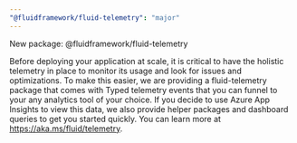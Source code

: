 ```yaml
---
"@fluidframework/fluid-telemetry": "major"
---
```


New package: @fluidframework/fluid-telemetry

Before deploying your application at scale, it is critical to have the holistic telemetry in place to monitor its usage
and look for issues and optimizations. To make this easier, we are providing a fluid-telemetry package that comes with
Typed telemetry events that you can funnel to your any analytics tool of your choice. If you decide to use Azure App
Insights to view this data, we also provide helper packages and dashboard queries to get you started quickly. You can
learn more at <https://aka.ms/fluid/telemetry>.
